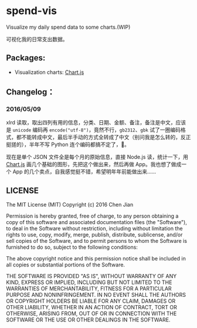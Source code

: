 # spend-vis

Visualize my daily spend data to some charts.(WIP)

可视化我的日常支出数据。

## Packages:

- Visualization charts: [Chart.js](https://github.com/nnnick/Chart.js)

## Changelog：
### 2016/05/09

xlrd 读取，取出四列有用的信息，分类、日期、金额、备注，备注是中文，应该是 `unicode` 编码再 `encode("utf-8")`，竟然不行，`gb2312`、`gbk` 试了一圈编码格式，都不能转成中文，最后半手动的方式全转成了中文（别问我是怎么转的，反正挺搓的），半年不写 Python 连个编码都搞不定了，💊。

现在是单个 JSON 文件全是每个月的原始信息，直接 Node.js 读，统计一下，用  [Chart.js](https://github.com/nnnick/Chart.js) 画几个基础的图形，先把这个做出来，然后再做 App。我也想了做成一个 App 的几个卖点，自我感觉挺不错，希望明年年前能做出来……

## LICENSE

The MIT License (MIT)
Copyright (c) 2016 Chen Jian

Permission is hereby granted, free of charge, to any person obtaining a copy
of this software and associated documentation files (the "Software"), to deal
in the Software without restriction, including without limitation the rights
to use, copy, modify, merge, publish, distribute, sublicense, and/or sell
copies of the Software, and to permit persons to whom the Software is
furnished to do so, subject to the following conditions:

The above copyright notice and this permission notice shall be included in all
copies or substantial portions of the Software.

THE SOFTWARE IS PROVIDED "AS IS", WITHOUT WARRANTY OF ANY KIND,
EXPRESS OR IMPLIED, INCLUDING BUT NOT LIMITED TO THE WARRANTIES OF
MERCHANTABILITY, FITNESS FOR A PARTICULAR PURPOSE AND NONINFRINGEMENT.
IN NO EVENT SHALL THE AUTHORS OR COPYRIGHT HOLDERS BE LIABLE FOR ANY CLAIM,
DAMAGES OR OTHER LIABILITY, WHETHER IN AN ACTION OF CONTRACT, TORT OR
OTHERWISE, ARISING FROM, OUT OF OR IN CONNECTION WITH THE SOFTWARE OR THE USE
OR OTHER DEALINGS IN THE SOFTWARE.


